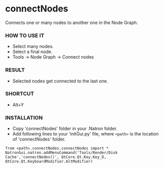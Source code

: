 # connectNodes

Connects one or many nodes to another one in the Node Graph.

### HOW TO USE IT

* Select many nodes.
* Select a final node.
* Tools -> Node Graph -> Connect nodes

### RESULT

* Selected nodes get connected to the last one.

### SHORTCUT

* Alt+Y

### INSTALLATION

* Copy 'connectNodes' folder in your .Natron folder.
* Add following lines to your 'initGui.py' file, where ``<path>`` is the location of 'connectNodes' folder.

```
from <path>.connectNodes.connectNodes import *
NatronGui.natron.addMenuCommand('Tools/Render/Disk Cache','connectNodes()', QtCore.Qt.Key.Key_D, QtCore.Qt.KeyboardModifier.AltModifier)
```
